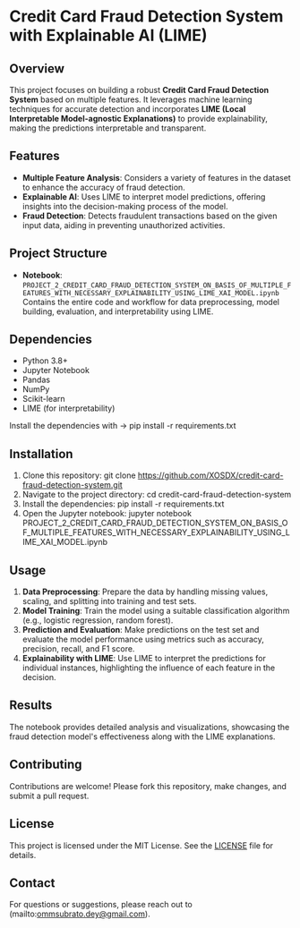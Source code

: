# Credit Card Fraud Detection System with Explainable AI (LIME)

## Overview

This project focuses on building a robust **Credit Card Fraud Detection System** based on multiple features. It leverages machine learning techniques for accurate detection and incorporates **LIME (Local Interpretable Model-agnostic Explanations)** to provide explainability, making the predictions interpretable and transparent.

## Features

- **Multiple Feature Analysis**: Considers a variety of features in the dataset to enhance the accuracy of fraud detection.
- **Explainable AI**: Uses LIME to interpret model predictions, offering insights into the decision-making process of the model.
- **Fraud Detection**: Detects fraudulent transactions based on the given input data, aiding in preventing unauthorized activities.

## Project Structure

- **Notebook**: `PROJECT_2_CREDIT_CARD_FRAUD_DETECTION_SYSTEM_ON_BASIS_OF_MULTIPLE_FEATURES_WITH_NECESSARY_EXPLAINABILITY_USING_LIME_XAI_MODEL.ipynb`  
  Contains the entire code and workflow for data preprocessing, model building, evaluation, and interpretability using LIME.

## Dependencies

- Python 3.8+
- Jupyter Notebook
- Pandas
- NumPy
- Scikit-learn
- LIME (for interpretability)

Install the dependencies with ->  pip install -r requirements.txt


## Installation

1. Clone this repository:  git clone https://github.com/XOSDX/credit-card-fraud-detection-system.git
2.  Navigate to the project directory:  cd credit-card-fraud-detection-system
3. Install the dependencies:  pip install -r requirements.txt
4. Open the Jupyter notebook: jupyter notebook PROJECT_2_CREDIT_CARD_FRAUD_DETECTION_SYSTEM_ON_BASIS_OF_MULTIPLE_FEATURES_WITH_NECESSARY_EXPLAINABILITY_USING_LIME_XAI_MODEL.ipynb

## Usage

1. **Data Preprocessing**: Prepare the data by handling missing values, scaling, and splitting into training and test sets.
2. **Model Training**: Train the model using a suitable classification algorithm (e.g., logistic regression, random forest).
3. **Prediction and Evaluation**: Make predictions on the test set and evaluate the model performance using metrics such as accuracy, precision, recall, and F1 score.
4. **Explainability with LIME**: Use LIME to interpret the predictions for individual instances, highlighting the influence of each feature in the decision.

## Results

The notebook provides detailed analysis and visualizations, showcasing the fraud detection model's effectiveness along with the LIME explanations. 

## Contributing

Contributions are welcome! Please fork this repository, make changes, and submit a pull request.

## License

This project is licensed under the MIT License. See the [LICENSE](LICENSE) file for details.

## Contact

For questions or suggestions, please reach out to (mailto:ommsubrato.dey@gmail.com).
